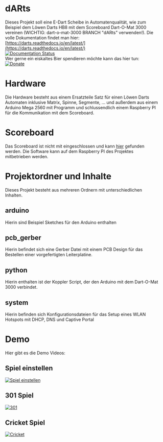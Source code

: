 # dARts
Dieses Projekt soll eine E-Dart Scheibe in Automatenqualität, wie zum Beispiel dem Löwen Darts HB8 mit dem Scoreboard Dart-O-Mat 3000 vereinen (WICHTIG: dart-o-mat-3000 BRANCH "dARts" verwenden!). Die volle Dokumentation findet man hier:  
[https://darts.readthedocs.io/en/latest/](https://darts.readthedocs.io/en/latest/)  
[![Documentation Status](https://readthedocs.org/projects/darts/badge/?version=latest)](https://darts.readthedocs.io/en/latest/?badge=latest)  
Wer gerne ein eiskaltes Bier spendieren möchte kann das hier tun:  
[![Donate](https://img.shields.io/badge/Donate-PayPal-green.svg)](https://www.paypal.com/cgi-bin/webscr?cmd=_s-xclick&hosted_button_id=W2KPLBLTVYK3A&source=url)

# Hardware
Die Hardware besteht aus einem Ersatzteile Satz für einen Löwen Darts Automaten inklusive Matrix, Spinne, Segmente, ... und außerdem aus einem Arduino Mega 2560 mit Programm und schlussendlich einem Raspberry PI für die Kommunikation mit dem Scoreboard.

# Scoreboard
Das Scoreboard ist nicht mit eingeschlossen und kann <a href="https://github.com/patrickhener/dart-o-mat-3000" target="_blank">hier</a> gefunden werden. Die Software kann auf dem Raspberry PI des Projektes mitbetrieben werden.

# Projektordner und Inhalte
Dieses Projekt besteht aus mehreren Ordnern mit unterschiedlichen Inhalten.

## arduino
Hierin sind Beispiel Sketches für den Arduino enthalten

## pcb_gerber
Hierin befindet sich eine Gerber Datei mit einem PCB Design für das Bestellen einer vorgefertigten Leiterplatine.

## python
Hierin enthalten ist der Koppler Script, der den Arduino mit dem Dart-O-Mat 3000 verbindet.

## system
Hierin befinden sich Konfigurationsdateien für das Setup eines WLAN Hotspots mit DHCP, DNS und Captive Portal

# Demo

Hier gibt es die Demo Videos:

## Spiel einstellen
[![Spiel einstellen](https://img.youtube.com/vi/NGI12focr8E/0.jpg)](https://www.youtube.com/watch?v=NGI12focr8E)

## 301 Spiel
[![301](https://img.youtube.com/vi/cbdSK9wNLu8/0.jpg)](https://www.youtube.com/watch?v=cbdSK9wNLu8)

## Cricket Spiel
[![Cricket](https://img.youtube.com/vi/CJ5lnEe3wmM/0.jpg)](https://www.youtube.com/watch?v=CJ5lnEe3wmM)
